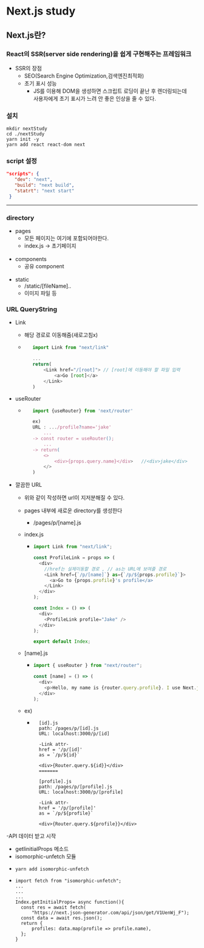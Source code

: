 # Next.js study

## Next.js란?

### React의 SSR(server side rendering)을 쉽게 구현해주는 프레임워크

- SSR의 장점
  - SEO(Search Engine Optimization,검색엔진최적화)
  - 초기 표시 성능
    - JS를 이용해 DOM을 생성하면 스크립트 로딩이 끝난 후 렌더링되는데  
      사용자에게 초기 표시가 느려 안 좋은 인상을 줄 수 있다.

### 설치

```dos
mkdir nextStudy
cd ./nextStudy
yarn init -y
yarn add react react-dom next
```

### script 설정

```json
"scripts": {
   "dev": "next",
   "build": "next build",
   "statrt": "next start"
 }
```

---

### directory

- pages
  - 모든 페이지는 여기에 포함되어야한다.
  - index.js -> 초기페이지 <br><br>
- components
  - 공유 component <br><br>
- static
  - /static/[fileName]..
  - 이미지 파일 등

### URL QueryString

- Link

  - 해당 경로로 이동해줌(새로고침x)
  - ```js
       import Link from "next/link"

       ...
       return(
           <Link href="/[root]"> // [root]에 이동해야 할 파일 입력
               <a>Go [root]</a>
           </Link>
       )

    ```

- useRouter

  - ```js
       import {useRouter} from 'next/router'

       ex)
       URL : .../profile?name='jake'
           ...
       -> const router = useRouter();
           ...
       -> return(
           <>
               <div>{props.query.name}</div>   //<div>jake</div>
           </>
       )
    ```

- 깔끔한 URL

  - 위와 같이 작성하면 url이 지저분해질 수 있다.
  - pages 내부에 새로운 directory를 생성한다
    - /pages/p/[name].js
  - index.js

    - ```js
      import Link from "next/link";

      const ProfileLink = props => (
        <div>
          //href는 실제이동할 경로 , // as는 URL에 보여줄 경로
          <Link href={`/p/[name]`} as={`/p/${props.profile}`}>
            <a>Go to {props.profile}'s profile</a>
          </Link>
        </div>
      );

      const Index = () => (
        <div>
          <ProfileLink profile="Jake" />
        </div>
      );

      export default Index;
      ```

  - [name].js

    - ```js
      import { useRouter } from "next/router";

      const [name] = () => (
        <div>
          <p>Hello, my name is {router.query.profile}. I use Next.js</p>
        </div>
      );
      ```

  - ex)

    - ```
        [id].js
        path: /pages/p/[id].js
        URL: localhost:3000/p/[id]

        -Link attr-
        href = '/p/[id]'
        as = `/p/${id}`

        <div>{Router.query.${id}}</div>
        =======

        [profile].js
        path: /pages/p/[profile].js
        URL: localhost:3000/p/[profile]

        -Link attr-
        href = '/p/[profile]'
        as = `/p/${profile}`

        <div>{Router.query.${profile}}</div>
      ```

-API 데이터 받고 시작

- getIinitialProps 메소드
- isomorphic-unfetch 모듈
- ```
  yarn add isomorphic-unfetch
  ```
- ```JS
  import fetch from "isomorphic-unfetch";
  ...
  ...
  ...
  Index.getInitialProps= async function(){
    const res = await fetch(
        "https://next.json-generator.com/api/json/get/V1UenWj_F");
    const data = await res.json();
    return {
        profiles: data.map(profile => profile.name),
    };
  }
  ```
